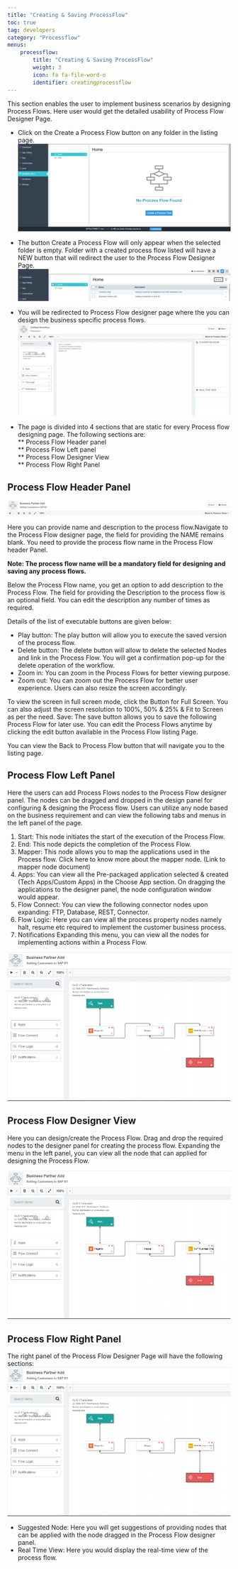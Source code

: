 ```yaml
---
title: "Creating & Saving ProcessFlow"
toc: true
tag: developers
category: "Processflow"
menus: 
    processflow:
        title: "Creating & Saving ProcessFlow"
        weight: 3
        icon: fa fa-file-word-o
        identifier: creatingprocessflow
---
```

This section enables the user to implement business scenarios by designing Process Flows. Here user would get the detailed usability of Process Flow Designer Page.

* Click on the Create a Process Flow button on any folder in the listing page.
 ![Create Processflow1](../../staticfiles/processflow/media/create-processflow1.png) 
* The button Create a Process Flow will only appear when the selected folder is empty. Folder with a created process flow listed will have a NEW button that will redirect the user to the Process Flow Designer Page. 
![Create Processflow2](../../staticfiles/processflow/media/create-processflow2.png) 
* You will be redirected to Process Flow designer page where the you can design the business specific process flows.
![Create Processflow3](../../staticfiles/processflow/media/create-processflow3.png)

* The page is divided into 4 sections that are static for every Process flow designing page. The following sections are:  
** Process Flow Header panel  
** Process Flow Left panel  
** Process Flow Designer View  
** Process Flow Right Panel  

## Process Flow Header Panel

![Create Processflow4](../../staticfiles/processflow/media/create-processflow4.png)


Here you can provide name and description to the process flow.Navigate to the Process Flow designer page, the field for providing the NAME remains blank. You need to provide the process flow name in the Process Flow header Panel. 

**Note: The process flow name will be a mandatory field for designing and saving any process flows.**

Below the Process Flow name, you get an option to add description to the Process 
Flow. The field for providing the Description to the process flow is an optional field. You can edit the description any number of times as required.

Details of the list of executable buttons are given below:

* Play button: The play button will allow you to execute the saved version of the process flow. 
* Delete button: The delete button will allow to delete the selected Nodes and link in the Process Flow. You will get a confirmation pop-up for the delete operation of the workflow. 
* Zoom in: You can zoom in the Process Flows for better viewing purpose.
* Zoom out: You can zoom out the Process Flow for better user experience. Users can also resize the screen accordingly. 

To view the screen in full screen mode, click the Button for Full Screen.
You can also adjust the screen resolution to 100%, 50% & 25% & Fit to Screen as per the need.
Save: The save button allows you to save the following Process Flow for later use. You can edit the Process Flows anytime by clicking the edit button available in the Process Flow listing Page.

You can view the Back to Process Flow button that will navigate you to the listing page. 

## Process Flow Left Panel
Here the users can add Process Flows nodes to the Process Flow designer panel. The nodes
 can be dragged and dropped in the design panel for configuring & designing the Process 
flow. Users can utilize any node based on the business requirement and can view the 
following tabs and menus in the left panel of the page.

1)	Start:  This node initiates the start of the execution of the Process Flow.
2)	End: This node depicts the completion of the Process Flow.
3)	Mapper: This node allows you to map the applications used in the Process flow. Click here to know more about the mapper node. (Link to mapper node document)
4)	Apps: You can view all the Pre-packaged application selected & created (Tech Apps/Custom Apps) in the Choose App section. On dragging the applications to the designer panel, the node configuration window would appear.
5)	Flow Connect: You can view the following connector nodes upon expanding: FTP, Database, REST, Connector. 
6)	Flow Logic: Here you can view all the process property nodes namely halt, resume etc required to implement the customer business process.
7)	Notifications Expanding this menu, you can view all the nodes for implementing actions within a Process Flow.

![Create Processflow5](../../staticfiles/processflow/media/create-processflow5.png)

## Process Flow Designer View 
Here you can design/create the Process Flow. Drag and drop the required nodes to the 
designer panel for creating the process flow. Expanding the menu in the left panel, 
you can view all the node that can applied for designing the Process Flow.

![Create Processflow6](../../staticfiles/processflow/media/create-processflow6.png)

## Process Flow Right Panel
The right panel of the Process Flow Designer Page will have the following sections:  
![Create Processflow6](../../staticfiles/processflow/media/create-processflow6.png)  
* Suggested Node: Here you will get suggestions of providing nodes that can be applied with the node dragged in the Process Flow designer panel.
* Real Time View: Here you would display the real-time view of the process flow.
